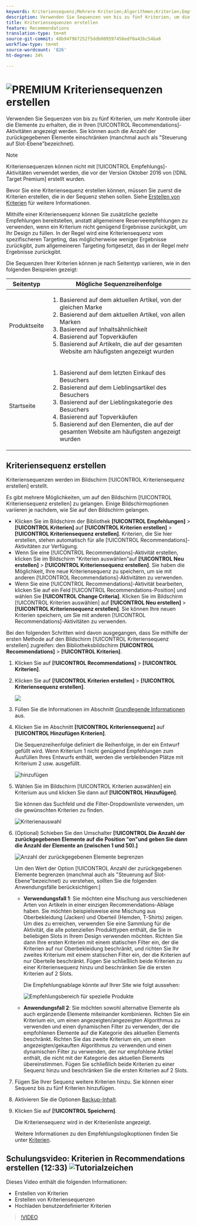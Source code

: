 ```yaml
---
keywords: Kriteriensequenz;Mehrere Kriterien;Algorithmen;Kriterien;Empfehlungskriterien;Sequenz;Anzahl der zurückgegebenen Elemente;Steuerung auf der Ebene des Slots;Steckplatz
description: Verwenden Sie Sequenzen von bis zu fünf Kriterien, um die Elemente, die in Ihren Adobe Target Recommendations-Aktivitäten angezeigt werden, besser zu kontrollieren.
title: Kriteriensequenzen erstellen
feature: Recommendations
translation-type: tm+mt
source-git-commit: 48b94f967252f5ddb009597456edf0a43bc54ba6
workflow-type: tm+mt
source-wordcount: '826'
ht-degree: 34%

---
```



# ![PREMIUM](/help/assets/premium.png) Kriteriensequenzen erstellen

Verwenden Sie Sequenzen von bis zu fünf Kriterien, um mehr Kontrolle über die Elemente zu erhalten, die in Ihren [!UICONTROL Recommendations]-Aktivitäten angezeigt werden. Sie können auch die Anzahl der zurückgegebenen Elemente einschränken (manchmal auch als &quot;Steuerung auf Slot-Ebene&quot;bezeichnet).

>[!NOTE]
>
>Kriteriensequenzen können nicht mit [!UICONTROL Empfehlungs]-Aktivitäten verwendet werden, die vor der Version Oktober 2016 von [!DNL Target Premium] erstellt wurden.

Bevor Sie eine Kriteriensequenz erstellen können, müssen Sie zuerst die Kriterien erstellen, die in der Sequenz stehen sollen. Siehe [Erstellen von Kriterien](/help/c-recommendations/c-algorithms/create-new-algorithm.md) für weitere Informationen.

Mithilfe einer Kriteriensequenz können Sie zusätzliche gezielte Empfehlungen bereitstellen, anstatt allgemeinere Reserveempfehlungen zu verwenden, wenn ein Kriterium nicht genügend Ergebnisse zurückgibt, um Ihr Design zu füllen. In der Regel wird eine Kriteriensequenz vom spezifischeren Targeting, das möglicherweise weniger Ergebnisse zurückgibt, zum allgemeineren Targeting fortgesetzt, das in der Regel mehr Ergebnisse zurückgibt.

Die Sequenzen Ihrer Kriterien können je nach Seitentyp variieren, wie in den folgenden Beispielen gezeigt:

| Seitentyp | Mögliche Sequenzreihenfolge |
| --- | --- |
| Produktseite | <ol><li>Basierend auf dem aktuellen Artikel, von der gleichen Marke</li><li>Basierend auf dem aktuellen Artikel, von allen Marken</li><li>Basierend auf Inhaltsähnlichkeit</li><li>Basierend auf Topverkäufen</li><li>Basierend auf Artikeln, die auf der gesamten Website am häufigsten angezeigt wurden</li></ol> |
| Startseite | <ol><li>Basierend auf dem letzten Einkauf des Besuchers </li><li>Basierend auf dem Lieblingsartikel des Besuchers</li><li>Basierend auf der Lieblingskategorie des Besuchers</li><li>Basierend auf Topverkäufen</li><li>Basierend auf den Elementen, die auf der gesamten Website am häufigsten angezeigt wurden</li></ol> |

## Kriteriensequenz erstellen

Kriteriensequenzen werden im Bildschirm [!UICONTROL Kriteriensequenz erstellen] erstellt.

Es gibt mehrere Möglichkeiten, um auf den Bildschirm [!UICONTROL Kriteriensequenz erstellen] zu gelangen. Einige Bildschirmoptionen variieren je nachdem, wie Sie auf den Bildschirm gelangen.

* Klicken Sie im Bildschirm der Bibliothek **[!UICONTROL Empfehlungen]** > **[!UICONTROL Kriterien]** auf **[!UICONTROL Kriterien erstellen]** > **[!UICONTROL Kriteriensequenz erstellen]**. Kriterien, die Sie hier erstellen, stehen automatisch für alle [!UICONTROL Recommendations]-Aktivitäten zur Verfügung.
* Wenn Sie eine [!UICONTROL Recommendations]-Aktivität erstellen, klicken Sie im Bildschirm &quot;Kriterien auswählen&quot;auf **[!UICONTROL Neu erstellen]** > **[!UICONTROL Kriteriensequenz erstellen]**. Sie haben die Möglichkeit, Ihre neue Kriteriensequenz zu speichern, um sie mit anderen [!UICONTROL Recommendations]-Aktivitäten zu verwenden.
* Wenn Sie eine [!UICONTROL Recommendations]-Aktivität bearbeiten, klicken Sie auf ein Feld [!UICONTROL Recommendations-Position] und wählen Sie **[!UICONTROL Change Criteria]**. Klicken Sie im Bildschirm [!UICONTROL Kriterien auswählen] auf **[!UICONTROL Neu erstellen]** > **[!UICONTROL Kriteriensequenz erstellen]**. Sie können Ihre neuen Kriterien speichern, um Sie mit anderen [!UICONTROL Recommendations]-Aktivitäten zu verwenden.

Bei den folgenden Schritten wird davon ausgegangen, dass Sie mithilfe der ersten Methode auf den Bildschirm [!UICONTROL Kriteriensequenz erstellen] zugreifen: den Bibliotheksbildschirm **[!UICONTROL Recommendations]** > **[!UICONTROL Kriterien]**.

1. Klicken Sie auf **[!UICONTROL Recommendations]** > **[!UICONTROL Kriterien]**.

1. Klicken Sie auf **[!UICONTROL Kriterien erstellen]** > **[!UICONTROL Kriteriensequenz erstellen]**.

   ![](assets/CreateCriteriaSequence.png)

1. Füllen Sie die Informationen im Abschnitt [Grundlegende Informationen](/help/c-recommendations/c-algorithms/create-new-algorithm.md#info) aus.

1. Klicken Sie im Abschnitt **[!UICONTROL Kriteriensequenz]** auf **[!UICONTROL Hinzufügen Kriterien]**.

   Die Sequenzreihenfolge definiert die Reihenfolge, in der ein Entwurf gefüllt wird. Wenn Kriterium 1 nicht genügend Empfehlungen zum Ausfüllen Ihres Entwurfs enthält, werden die verbleibenden Plätze mit Kriterium 2 usw. ausgefüllt.

   ![hinzufügen](/help/c-recommendations/c-algorithms/assets/add-criteria.png)

1. Wählen Sie im Bildschirm [!UICONTROL Kriterien auswählen] ein Kriterium aus und klicken Sie dann auf **[!UICONTROL Hinzufügen]**.

   Sie können das Suchfeld und die Filter-Dropdownliste verwenden, um die gewünschten Kriterien zu finden.

   ![Kriterienauswahl](/help/c-recommendations/c-algorithms/assets/select-criteria.png)

1. (Optional) Schieben Sie den Umschalter **[!UICONTROL Die Anzahl der zurückgegebenen Elemente auf die Position &quot;on&quot;und geben Sie dann die Anzahl der Elemente an (zwischen 1 und 50).]**

   ![Anzahl der zurückgegebenen Elemente begrenzen](/help/c-recommendations/c-algorithms/assets/limit-number.png)

   Um den Wert der Option [!UICONTROL Anzahl der zurückgegebenen Elemente begrenzen (manchmal auch als &quot;Steuerung auf Slot-Ebene&quot;bezeichnet) zu verstehen, sollten Sie die folgenden Anwendungsfälle berücksichtigen:]

   * **Verwendungsfall 1**: Sie möchten eine Mischung aus verschiedenen Arten von Artikeln in einer einzigen Recommendations-Ablage haben. Sie möchten beispielsweise eine Mischung aus Oberbekleidung (Jacken) und Oberteil (Hemden, T-Shirts) zeigen. Um dies zu erreichen, verwenden Sie eine Sammlung für die Aktivität, die alle potenziellen Produkttypen enthält, die Sie in beliebigen Slots in Ihrem Design verwenden möchten. Richten Sie dann Ihre ersten Kriterien mit einem statischen Filter ein, der die Kriterien auf nur Oberbekleidung beschränkt, und richten Sie Ihr zweites Kriterium mit einem statischen Filter ein, der die Kriterien auf nur Oberteile beschränkt. Fügen Sie schließlich beide Kriterien zu einer Kriteriensequenz hinzu und beschränken Sie die ersten Kriterien auf 2 Slots.

      Die Empfehlungsablage könnte auf Ihrer Site wie folgt aussehen:

      ![Empfehlungsbereich für spezielle Produkte](/help/c-recommendations/c-algorithms/assets/featured-products.png)

   * **Anwendungsfall 2**: Sie möchten sowohl alternative Elemente als auch ergänzende Elemente miteinander kombinieren. Richten Sie ein Kriterium ein, um einen angezeigten/angezeigten Algorithmus zu verwenden und einen dynamischen Filter zu verwenden, der die empfohlenen Elemente auf die Kategorie des aktuellen Elements beschränkt. Richten Sie das zweite Kriterium ein, um einen angezeigten/gekauften Algorithmus zu verwenden und einen dynamischen Filter zu verwenden, der nur empfohlene Artikel enthält, die nicht mit der Kategorie des aktuellen Elements übereinstimmen. Fügen Sie schließlich beide Kriterien zu einer Sequenz hinzu und beschränken Sie die ersten Kriterien auf 2 Slots.

1. Fügen Sie Ihrer Sequenz weitere Kriterien hinzu. Sie können einer Sequenz bis zu fünf Kriterien hinzufügen.

1. Aktivieren Sie die Optionen [Backup-Inhalt](/help/c-recommendations/c-algorithms/create-new-algorithm.md#content).

1. Klicken Sie auf **[!UICONTROL Speichern]**.

   Die Kriteriensequenz wird in der Kriterienliste angezeigt.

   Weitere Informationen zu den Empfehlungslogikoptionen finden Sie unter [Kriterien](/help/c-recommendations/c-algorithms/algorithms.md).

## Schulungsvideo: Kriterien in Recommendations erstellen (12:33)  ![Tutorialzeichen](/help/assets/tutorial.png)

Dieses Video enthält die folgenden Informationen:

* Erstellen von Kriterien
* Erstellen von Kriteriensequenzen
* Hochladen benutzerdefinierter Kriterien

>[!VIDEO](https://video.tv.adobe.com/v/27694?quality=12)
